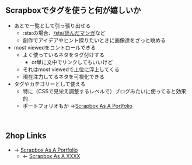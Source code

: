 ## Scrapboxでタグを使うと何が嬉しいか
- あとで一覧として引っ張り出せる
    - :sta:の場合、[/sta/読んだマンガ](https://scrapbox.io/sta/読んだマンガ)など
    - 創作でアイデアやヒント探りたいときに画像達をざっと眺める
- most viewedをコントロールできる
    - よく使っているネタをタグ付けする
        - or単に文中でリンクしてもいいけど
    - それはmost viewedで上位に浮上してくる
    - 現在注力してるネタを可視化できる
- タグやカテゴリーとして使える
    - 特に（CSSで見栄え調整するレベルで）ブログみたいに使ってると効果的
    - ポートフォリオもか →[Scrapbox As A Portfolio](Scrapbox_As_A_Portfolio.md)

<br>

## 2hop Links
- → [Scrapbox As A Portfolio](Scrapbox_As_A_Portfolio.md)
    - ← [Scrapbox As A XXXX](Scrapbox_As_A_XXXX.md)
